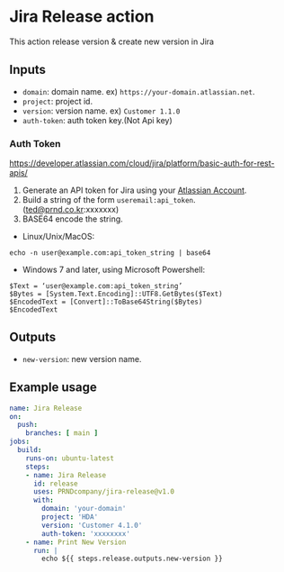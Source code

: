 # Jira Release action
This action release version & create new version in Jira

## Inputs
- `domain`:  domain name. ex) `https://your-domain.atlassian.net`.
- `project`:  project id. 
- `version`:  version name. ex) `Customer 1.1.0`
- `auth-token`:  auth token key.(Not Api key) 

### Auth Token
https://developer.atlassian.com/cloud/jira/platform/basic-auth-for-rest-apis/

1. Generate an API token for Jira using your [Atlassian Account](https://id.atlassian.com/manage/api-tokens).
2. Build a string of the form `useremail:api_token`. (ted@prnd.co.kr:xxxxxxx) 
3. BASE64 encode the string.
- Linux/Unix/MacOS:
```
echo -n user@example.com:api_token_string | base64
```
- Windows 7 and later, using Microsoft Powershell:
```
$Text = ‘user@example.com:api_token_string’
$Bytes = [System.Text.Encoding]::UTF8.GetBytes($Text)
$EncodedText = [Convert]::ToBase64String($Bytes)
$EncodedText
```


## Outputs
- `new-version`: new version name. 


## Example usage
```yaml
name: Jira Release
on:
  push:
    branches: [ main ]
jobs:
  build:
    runs-on: ubuntu-latest
    steps:
    - name: Jira Release
      id: release
      uses: PRNDcompany/jira-release@v1.0
      with:
        domain: 'your-domain'
        project: 'HDA'
        version: 'Customer 4.1.0'
        auth-token: 'xxxxxxxx'
    - name: Print New Version
      run: |
        echo ${{ steps.release.outputs.new-version }}
```
